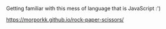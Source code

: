 Getting familiar with this mess of language that is JavaScript :')




https://morporkk.github.io/rock-paper-scissors/